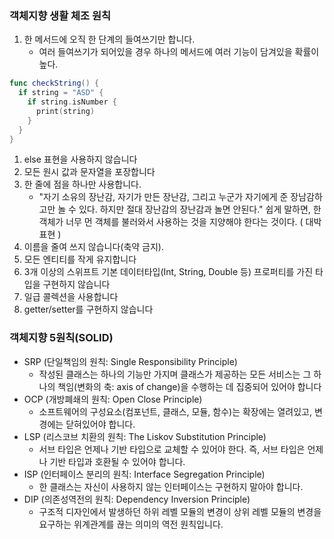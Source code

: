 ### 객체지향 생활 체조 원칙

1. 한 메서드에 오직 한 단계의 들여쓰기만 합니다.
   - 여러 들여쓰기가 되어있을 경우 하나의 메서드에 여러 기능이 담겨있을 확률이 높다.

```swift
func checkString() {
  if string = "ASD" {
    if string.isNumber {
      print(string)
    }
  }
}
```



1. else 표현을 사용하지 않습니다
2. 모든 원시 값과 문자열을 포장합니다
3. 한 줄에 점을 하나만 사용합니다.
   -  "자기 소유의 장난감, 자기가 만든 장난감, 그리고 누군가 자기에게 준 장남감하고만 놀 수 있다. 하지만 절대 장난감의 장난감과 놀면 안된다." 쉽게 말하면, 한 객체가 너무 먼 객체를 불러와서 사용하는 것을 지양해야 한다는 것이다. ( 대박 표현 )
4. 이름을 줄여 쓰지 않습니다(축약 금지).
5. 모든 엔티티를 작게 유지합니다
6. 3개 이상의 스위프트 기본 데이터타입(Int, String, Double 등) 프로퍼티를 가진 타입을 구현하지 않습니다
7. 일급 콜렉션을 사용합니다
8. getter/setter를 구현하지 않습니다

### 객체지향 5원칙(SOLID)

- SRP (단일책임의 원칙: Single Responsibility Principle)
  - 작성된 클래스는 하나의 기능만 가지며 클래스가 제공하는 모든 서비스는 그 하나의 책임(변화의 축: axis of change)을 수행하는 데 집중되어 있어야 합니다
- OCP (개방폐쇄의 원칙: Open Close Principle)
  - 소프트웨어의 구성요소(컴포넌트, 클래스, 모듈, 함수)는 확장에는 열려있고, 변경에는 닫혀있어야 합니다.
- LSP (리스코브 치환의 원칙: The Liskov Substitution Principle)
  - 서브 타입은 언제나 기반 타입으로 교체할 수 있어야 한다. 즉, 서브 타입은 언제나 기반 타입과 호환될 수 있어야 합니다.
- ISP (인터페이스 분리의 원칙: Interface Segregation Principle)
  - 한 클래스는 자신이 사용하지 않는 인터페이스는 구현하지 말아야 합니다.
- DIP (의존성역전의 원칙: Dependency Inversion Principle)
  - 구조적 디자인에서 발생하던 하위 레벨 모듈의 변경이 상위 레벨 모듈의 변경을 요구하는 위계관계를 끊는 의미의 역전 원칙입니다.